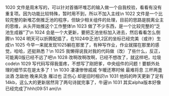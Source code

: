 1020 文件是周末写的，可以针对首循环堆芯的输入做一个自我校验，看看有没有重复项。因为功能比较特殊，暂时用不到，所以不加入主线\n
1022 文件是一个比较完整的新堆芯倒推乏池的程序，但缺少相关组件的处理，目前的思路是脱离业主的思维，从头开始推这个工作整体\n
1023 做了不少东西，是一个比较完整的“乏池生成器”了\n
1024 会是一个大更新，要把乏池坐标加入进去，然后看看怎么倒腾\n
1024 明天可以折腾配插了，在1024中乏池1,2区的坐标已经完美（或许）生成\n
1025 今早一来就发现1025躺在那里了，有种写作业，作业就摆在那里的感觉，哈哈，还挺熟悉？\n
1025 我懒得说我对我的代码做（改）了些什么，反正，可能离0版已经不远了吧\n
1028 改啊改啊改啊，已经不想改了，就这样吧，垃圾code\n
1029 写代码写得我蛋疼，不想写了刚把爹，中央组件的问题！要额外处理的细节实在是太多了！\n
1030 凄凄惨惨戚戚 乍暖还寒时候 最难将息 三杯两盏淡酒 怎敌他 晚来风急 雁过也 正伤心 却是旧时相识\n
1031 他妈的昨天更新了足有14kb，这么大的更新居然背了两句诗就完事了，牛逼\n
1031 其实alpha版本好像已经完成了hhh(09:51 am)\n